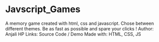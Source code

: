 # Javscript_Games

A memory game created with html, css and javascript. Chose between different themes. Be as fast as possible and spare your clicks !
Author: Anjali HP
Links: Source Code / Demo
Made with: HTML, CSS, JS
